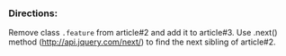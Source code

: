 <h3>Directions:</h3>

Remove class <code>.feature</code> from article#2 and add it to article#3. Use .next() method (http://api.jquery.com/next/) to find the next sibling of article#2.
